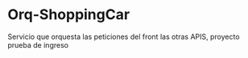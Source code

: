 # Orq-ShoppingCar
Servicio que orquesta las peticiones del front  las otras APIS, proyecto prueba de ingreso 
